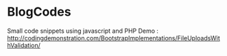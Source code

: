 # BlogCodes
Small code snippets using javascript and PHP
Demo : http://codingdemonstration.com/BootstrapImplementations/FileUploadsWithValidation/
